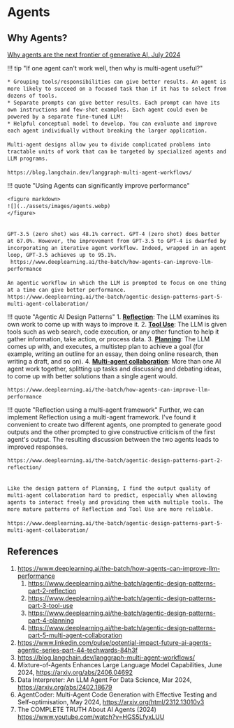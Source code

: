 
# Agents



## Why Agents?

[Why agents are the next frontier of generative AI, July 2024](https://www.mckinsey.com/capabilities/mckinsey-digital/our-insights/why-agents-are-the-next-frontier-of-generative-ai)

!!! tip
    "If one agent can't work well, then why is multi-agent useful?"

    * Grouping tools/responsibilities can give better results. An agent is more likely to succeed on a focused task than if it has to select from dozens of tools.
    * Separate prompts can give better results. Each prompt can have its own instructions and few-shot examples. Each agent could even be powered by a separate fine-tuned LLM!
    * Helpful conceptual model to develop. You can evaluate and improve each agent individually without breaking the larger application.
    
    Multi-agent designs allow you to divide complicated problems into tractable units of work that can be targeted by specialized agents and LLM programs.

    https://blog.langchain.dev/langgraph-multi-agent-workflows/



!!! quote "Using Agents can significantly improve performance"
   
    <figure markdown>
    ![](../assets/images/agents.webp)
    </figure>


    GPT-3.5 (zero shot) was 48.1% correct. GPT-4 (zero shot) does better at 67.0%. However, the improvement from GPT-3.5 to GPT-4 is dwarfed by incorporating an iterative agent workflow. Indeed, wrapped in an agent loop, GPT-3.5 achieves up to 95.1%.
     https://www.deeplearning.ai/the-batch/how-agents-can-improve-llm-performance

    An agentic workflow in which the LLM is prompted to focus on one thing at a time can give better performance.
    https://www.deeplearning.ai/the-batch/agentic-design-patterns-part-5-multi-agent-collaboration/

!!! quote "Agentic AI Design Patterns"
    1. **[Reflection](https://www.deeplearning.ai/the-batch/agentic-design-patterns-part-2-reflection?ref=dl-staging-website.ghost.io)**: The LLM examines its own work to come up with ways to improve it. 
    2. **[Tool Use](https://www.deeplearning.ai/the-batch/agentic-design-patterns-part-3-tool-use)**: The LLM is given tools such as web search, code execution, or any other function to help it gather information, take action, or process data.
    3. **[Planning](https://www.deeplearning.ai/the-batch/agentic-design-patterns-part-4-planning/?ref=dl-staging-website.ghost.io)**: The LLM comes up with, and executes, a multistep plan to achieve a goal (for example, writing an outline for an essay, then doing online research, then writing a draft, and so on).
    4. **[Multi-agent collaboration](https://www.deeplearning.ai/the-batch/agentic-design-patterns-part-5-multi-agent-collaboration/?ref=dl-staging-website.ghost.io)**: More than one AI agent work together, splitting up tasks and discussing and debating ideas, to come up with better solutions than a single agent would.

    https://www.deeplearning.ai/the-batch/how-agents-can-improve-llm-performance


!!! quote "Reflection using a multi-agent framework" 
    Further, we can implement Reflection using a multi-agent framework. I've found it convenient to create two different agents, one prompted to generate good outputs and the other prompted to give constructive criticism of the first agent's output. The resulting discussion between the two agents leads to improved responses.

    https://www.deeplearning.ai/the-batch/agentic-design-patterns-part-2-reflection/


    Like the design pattern of Planning, I find the output quality of multi-agent collaboration hard to predict, especially when allowing agents to interact freely and providing them with multiple tools. The more mature patterns of Reflection and Tool Use are more reliable.
    
    https://www.deeplearning.ai/the-batch/agentic-design-patterns-part-5-multi-agent-collaboration/



## References

 1. https://www.deeplearning.ai/the-batch/how-agents-can-improve-llm-performance
    1. https://www.deeplearning.ai/the-batch/agentic-design-patterns-part-2-reflection
    2. https://www.deeplearning.ai/the-batch/agentic-design-patterns-part-3-tool-use
    3. https://www.deeplearning.ai/the-batch/agentic-design-patterns-part-4-planning
    4. https://www.deeplearning.ai/the-batch/agentic-design-patterns-part-5-multi-agent-collaboration
 4. https://www.linkedin.com/pulse/potential-impact-future-ai-agents-agentic-series-part-44-techwards-84h3f
 5. https://blog.langchain.dev/langgraph-multi-agent-workflows/
 6. Mixture-of-Agents Enhances Large Language Model Capabilities, June 2024, https://arxiv.org/abs/2406.04692
 7. Data Interpreter: An LLM Agent For Data Science, Mar 2024, https://arxiv.org/abs/2402.18679
 8.  AgentCoder: Multi-Agent Code Generation with Effective Testing and Self-optimisation, May 2024, https://arxiv.org/html/2312.13010v3 
 9.  The COMPLETE TRUTH About AI Agents (2024) https://www.youtube.com/watch?v=HGS5LfyxLUU
    
